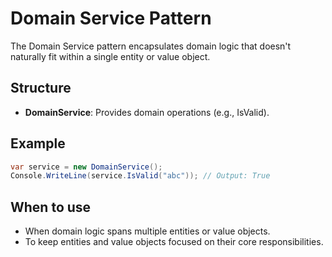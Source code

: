 # Domain Service Pattern

The Domain Service pattern encapsulates domain logic that doesn't naturally fit within a single entity or value object.

## Structure

- **DomainService**: Provides domain operations (e.g., IsValid).

## Example

```csharp
var service = new DomainService();
Console.WriteLine(service.IsValid("abc")); // Output: True
```

## When to use

- When domain logic spans multiple entities or value objects.
- To keep entities and value objects focused on their core responsibilities.
